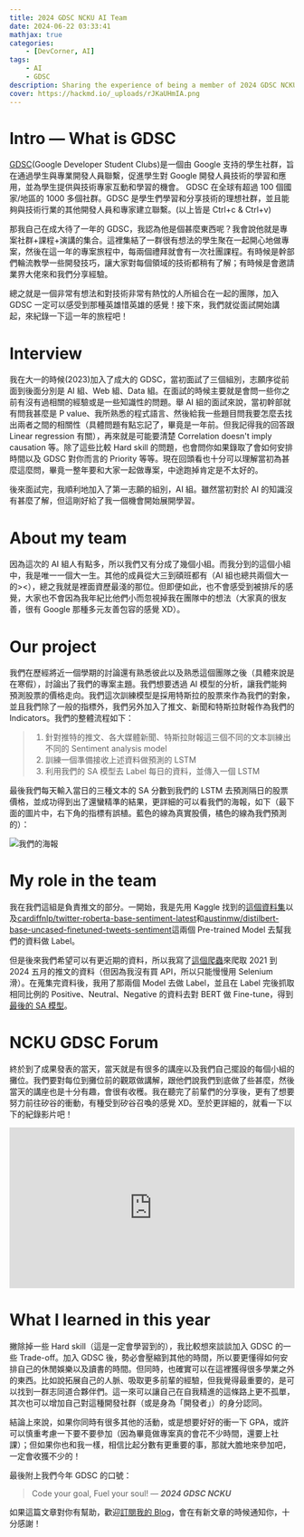 ```yaml
---
title: 2024 GDSC NCKU AI Team
date: 2024-06-22 03:33:41
mathjax: true
categories:
    - [DevCorner, AI]
tags:
    - AI
    - GDSC
description: Sharing the experience of being a member of 2024 GDSC NCKU AI Team.
cover: https://hackmd.io/_uploads/rJKaUHmIA.png
---
```


# Intro — What is GDSC

[GDSC](https://gdg.tw/about/gdsc/)(Google Developer Student Clubs)是一個由 Google 支持的學生社群，旨在通過學生與專業開發人員聯繫，促進學生對 Google 開發人員技術的學習和應用，並為學生提供與技術專家互動和學習的機會。 GDSC 在全球有超過 100 個國家/地區的 1000 多個社群。GDSC 是學生們學習和分享技術的理想社群，並且能夠與技術行業的其他開發人員和專家建立聯繫。(以上皆是 Ctrl+c & Ctrl+v)

那我自己在成大待了一年的 GDSC，我認為他是個甚麼東西呢？我會說他就是專案社群+課程+演講的集合。這裡集結了一群很有想法的學生聚在一起開心地做專案，然後在這一年的專案旅程中，每兩個禮拜就會有一次社團課程。有時候是幹部們輪流教學一些開發技巧，讓大家對每個領域的技術都稍有了解；有時候是會邀請業界大佬來和我們分享經驗。

總之就是一個非常有想法和對技術非常有熱忱的人所組合在一起的團隊，加入 GDSC 一定可以感受到那種英雄惜英雄的感覺！接下來，我們就從面試開始講起，來紀錄一下這一年的旅程吧！

# Interview

我在大一的時候(2023)加入了成大的 GDSC，當初面試了三個組別，志願序從前面到後面分別是 AI 組、Web 組、Data 組。在面試的時候主要就是會問一些你之前有沒有過相關的經驗或是一些知識性的問題。舉 AI 組的面試來說，當初幹部就有問我甚麼是 P value、我所熟悉的程式語言、然後給我一些題目問我要怎麼去找出兩者之間的相關性（具體問題有點忘記了，畢竟是一年前。但我記得我的回答跟 Linear regression 有關），再來就是可能要清楚 Correlation doesn't imply causation 等。除了這些比較 Hard skill 的問題，也會問你如果錄取了會如何安排時間以及 GDSC 對你而言的 Priority 等等。現在回頭看也十分可以理解當初為甚麼這麼問，畢竟一整年要和大家一起做專案，中途跑掉肯定是不太好的。

後來面試完，我順利地加入了第一志願的組別，AI 組。雖然當初對於 AI 的知識沒有甚麼了解，但這剛好給了我一個機會開始展開學習。

# About my team

因為這次的 AI 組人有點多，所以我們又有分成了幾個小組。而我分到的這個小組中，我是唯一一個大一生。其他的成員從大三到碩班都有（AI 組也總共兩個大一的><），總之我就是裡面資歷最淺的那位。但即便如此，也不會感受到被排斥的感覺，大家也不會因為我年紀比他們小而忽視掉我在團隊中的想法（大家真的很友善，很有 Google 那種多元友善包容的感覺 XD）。

# Our project

我們在歷經將近一個學期的討論還有熟悉彼此以及熟悉這個團隊之後（具體來說是在寒假），討論出了我們的專案主題。我們想要透過 AI 模型的分析，讓我們能夠預測股票的價格走向。我們這次訓練模型是採用特斯拉的股票來作為我們的對象，並且我們除了一般的指標外，我們另外加入了推文、新聞和特斯拉財報作為我們的 Indicators。我們的整體流程如下：

> 1. 針對推特的推文、各大媒體新聞、特斯拉財報這三個不同的文本訓練出不同的 Sentiment analysis model
> 2. 訓練一個準備接收上述資料做預測的 LSTM
> 3. 利用我們的 SA 模型去 Label 每日的資料，並傳入一個 LSTM

最後我們每天輸入當日的三種文本的 SA 分數到我們的 LSTM 去預測隔日的股票價格，並成功得到出了還蠻精準的結果，更詳細的可以看我們的海報，如下（最下面的圖片中，右下角的指標有誤植。藍色的線為真實股價，橘色的線為我們預測的）：

![我們的海報](https://hackmd.io/_uploads/rJKaUHmIA.png)

# My role in the team

我在我們這組是負責推文的部分。一開始，我是先用 Kaggle 找到的[這個資料集](https://www.kaggle.com/datasets/omermetinn/tweets-about-the-top-companies-from-2015-to-2020/data?select=Company_Tweet.csv)以及[cardiffnlp/twitter-roberta-base-sentiment-latest](https://huggingface.co/cardiffnlp/twitter-roberta-base-sentiment-latest)和[austinmw/distilbert-base-uncased-finetuned-tweets-sentiment](https://huggingface.co/austinmw/distilbert-base-uncased-finetuned-tweets-sentiment)這兩個 Pre-trained Model 去幫我們的資料做 Label。

但是後來我們希望可以有更近期的資料，所以我寫了[這個爬蟲](https://github.com/CX330Blake/X-crawler)來爬取 2021 到 2024 五月的推文的資料（但因為我沒有買 API，所以只能慢慢用 Selenium 滑）。在蒐集完資料後，我用了那兩個 Model 去做 Label，並且在 Label 完後抓取相同比例的 Positive、Neutral、Negative 的資料去對 BERT 做 Fine-tune，得到[最後的 SA 模型](https://huggingface.co/CX330Blake/tweet-sentiment-analysis-for-tesla)。

# NCKU GDSC Forum

終於到了成果發表的當天，當天就是有很多的講座以及我們自己擺設的每個小組的攤位。我們要對每位到攤位前的觀眾做講解，跟他們說我們到底做了些甚麼，然後當天的講座也是十分有趣，會很有收穫。我在聽完了前輩們的分享後，更有了想要努力前往矽谷的衝動，有種受到矽谷召喚的感覺 XD。至於更詳細的，就看一下以下的紀錄影片吧！

<div style="position: relative; width: 100%; height: 0; padding-bottom: 56.25%;">
    <iframe style="position: absolute; top: 0; left: 0; width: 100%; height: 100%;" src="https://www.youtube.com/embed/MWK4geiYARs" frameborder="0" allowfullscreen></iframe>
</div>

# What I learned in this year

撇除掉一些 Hard skill（這是一定會學習到的），我比較想來談談加入 GDSC 的一些 Trade-off。加入 GDSC 後，勢必會壓縮到其他的時間，所以要更懂得如何安排自己的休閒娛樂以及讀書的時間。但同時，也確實可以在這裡獲得很多學業之外的東西。比如說拓展自己的人脈、吸取更多前輩的經驗，但我覺得最重要的，是可以找到一群志同道合夥伴們。這一來可以讓自己在自我精進的這條路上更不孤單，其次也可以增加自己對這種開發社群（或是身為「開發者」）的身分認同。

結論上來說，如果你同時有很多其他的活動，或是想要好好的衝一下 GPA，或許可以慎重考慮一下要不要參加（因為畢竟做專案真的會花不少時間，還要上社課）；但如果你也和我一樣，相信比起分數有更重要的事，那就大膽地來參加吧，一定會收獲不少的！

最後附上我們今年 GDSC 的口號：

> Code your goal, Fuel your soul! — **_2024 GDSC NCKU_**

如果這篇文章對你有幫助，歡迎[訂閱我的 Blog](https://cx330.tw/subscribe/)，會在有新文章的時候通知你，十分感謝！
